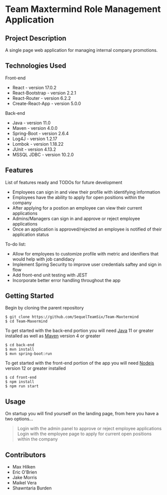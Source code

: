 # Team Maxtermind Role Management Application

## Project Description

A single page web application for managing internal company promotions.

## Technologies Used

Front-end
- React - version 17.0.2
- React-Bootstrap - version 2.2.1
- React-Router - version 6.2.2
- Create-React-App - version 5.0.0

Back-end
- Java - version 11.0
- Maven - version 4.0.0
- Spring-Boot - version 2.6.4
- Log4J - version 1.2.17
- Lombok - version 1.18.22
- JUnit - version 4.13.2
- MSSQL JDBC - version 10.2.0

## Features

List of features ready and TODOs for future development

- Employees can sign in and view their profile with identifying information
- Employees have the ability to apply for open positions within the company
- After applying for a postion an employee can view their current applications
- Admins/Managers can sign in and approve or reject employee applications
- Once an application is approved/rejected an employee is notified of their application status

To-do list:

- Allow for employees to customize profile with metric and idenifiers that would help with job candidacy
- Implement Spring Security to improve user credentials saftey and sign in flow
- Add front-end unit testing with JEST
- Incorporate better error handling throughout the app

## Getting Started
Begin by cloning the parent repository
```console
$ git clone https://github.com/SequelTeamSix/Team-Maxtermind
$ cd Team-Maxermind
```

To get started with the back-end portion you will need [Java](https://www.oracle.com/java/technologies/downloads/) 11 or greater installed as well as [Maven](https://maven.apache.org/download.cgi) version 4 or greater
```console
$ cd back-end
$ mvn install
$ mvn spring-boot:run
```
To get started with the front-end portion of the app you will need [Nodejs](https://nodejs.org/en/download/) version 12 or greater installed
```console
$ cd front-end
$ npm install
$ npm run start
```

## Usage

On startup you will find yourself on the landing page, from here you have a two options...

> Login with the admin panel to approve or reject employee applications  
> Login with the employee page to apply for current open positions within the company

## Contributors

- Max Hilken
- Eric O'Brien
- Jake Morris
- Maikel Vera
- Shawntaria Burden
